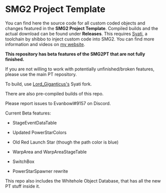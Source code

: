 # SMG2 Project Template
You can find here the source code for all custom coded objects and changes featured in the **SMG2 Project Template**. Compiled builds and the actual download can be found under **Releases**. This requires [Syati](https://github.com/shibbo/Syati), a toolchain by shibbo to inject custom code into SMG2.
You can find more information and videos on [my website](https://aurumsmods.com/#project-template).

**This repository has beta features of the SMG2PT that are not fully finished.**

If you are not willing to work with potentially unfinished/broken features, please use the main PT repository.

To build, use [Lord_Giganticus's](https://github.com/Lord-Giganticus/Syati) Syati fork.

There are also pre-compiled builds of this repo.

Please report issues to Evanbowl#9157 on Discord.

Current Beta features:<br />
- StageEventDataTable<br />
- Updated PowerStarColors<br />
- Old Red Launch Star (though the path color is blue)<br />
- WarpArea and WarpAreaStageTable<br />

- SwitchBox <br />
- PowerStarSpawner rewrite <br />

This repo also includes the Whitehole Object Database, that has all the new PT stuff inside it.
